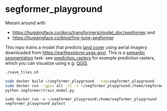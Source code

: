 # segformer_playground

Messin around with
 - https://huggingface.co/docs/transformers/model_doc/segformer and
 - https://huggingface.co/blog/fine-tune-segformer

This repo trains a model that predicts [land cover](https://en.wikipedia.org/wiki/Land_cover)
using aerial imagery downloaded from https://earthexplorer.usgs.gov/.
This is a [semantic segmentation](https://www.youtube.com/watch?v=nDPWywWRIRo) task:
see [prediction_rasters](prediction_rasters) for example prediction rasters,
which you can visualize using e.g. [QGIS](https://www.qgis.org/en/site/).

```bash
./save_tiles.sh
```

```bash
sudo docker build ~/segformer_playground --tag=segformer_playground
sudo docker run --gpus all -it -v ~/segformer_playground:/home/segformer_playground segformer_playground bash
python segformer/train_model.py
```

```
sudo docker run -v ~/segformer_playground:/home/segformer_playground segformer_playground pytest
```
